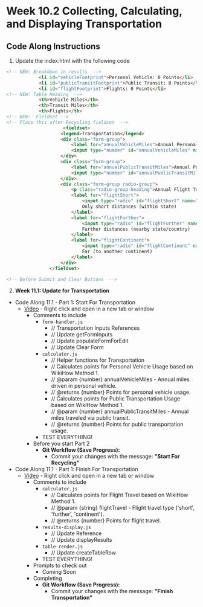 # Week 10.2 Collecting, Calculating, and Displaying Transportation

## Code Along Instructions
1. Update the index.html with the following code
```html
<!-- NEW: Breakdown in results  -->
            <li id="vehicleFootprint">Personal Vehicle: 0 Points</li>
            <li id="publicTransitFootprint">Public Transit: 0 Points</li>
            <li id="flightFootprint">Flights: 0 Points</li>
<!-- NEW: Table Heading  -->
            <th>Vehicle Miles</th>
            <th>Transit Miles</th>
            <th>Flights</th>
<!-- NEW:  Fieldset -->
<!-- Place this after Recycling fieldset  -->
                     <fieldset>
                    <legend>Transportation</legend>
                    <div class="form-group">
                        <label for="annualVehicleMiles">Annual Personal Vehicle Miles Driven:</label>
                        <input type="number" id="annualVehicleMiles" min="0" value="0" placeholder="e.g., 10000">
                    </div>
                    <div class="form-group">
                        <label for="annualPublicTransitMiles">Annual Public Transit Miles:</label>
                        <input type="number" id="annualPublicTransitMiles" min="0" value="0" placeholder="e.g., 500">
                    </div>
                    <div class="form-group radio-group">
                        <p class="radio-group-heading">Annual Flight Travel:</p>
                        <label for="flightShort">
                            <input type="radio" id="flightShort" name="flightTravel" value="short" checked>
                            Only short distances (within state)
                        </label>
                        <label for="flightFurther">
                            <input type="radio" id="flightFurther" name="flightTravel" value="further">
                            Further distances (nearby state/country)
                        </label>
                        <label for="flightContinent">
                            <input type="radio" id="flightContinent" name="flightTravel" value="continent">
                            Far (to another continent)
                        </label>
                    </div>
                </fieldset>

<!-- Before Submit and Clear Buttons  -->
```

2. **Week 11.1: Update for Transportation**
* Code Along 11.1 - Part 1: Start For Transportation
    - [Video](https://www.youtube.com/watch?v=w0t8EYP5RCc) - Right click and open in a new tab or window
        - Comments to include
            - `form-handler.js`
                - // Transportation Inputs References
                - // Update getFormInputs
                - // Update populateFormForEdit
                - // Update Clear Form
            - `calculator.js`
                - // Helper functions for Transportation
                - // Calculates points for Personal Vehicle Usage based on WikiHow Method 1.
                - // @param {number} annualVehicleMiles - Annual miles driven in personal vehicle.
                - // @returns {number} Points for personal vehicle usage.
                - // Calculates points for Public Transportation Usage based on WikiHow Method 1.
                - // @param {number} annualPublicTransitMiles - Annual miles traveled via public transit.
                - // @returns {number} Points for public transportation usage.
            - TEST EVERYTHING!    
        - Before you start Part 2
            * **Git Workflow (Save Progress):**
                * Commit your changes with the message: **"Start For Recycling"**
* Code Along 11.1 - Part 1: Finish For Transportation
    - [Video](https://www.youtube.com/watch?v=IkDgJfVvIqU) - Right click and open in a new tab or window
        - Comments to include
            - `calculator.js`
                - // Calculates points for Flight Travel based on WikiHow Method 1.
                - // @param {string} flightTravel - Flight travel type ('short', 'further', 'continent').
                - // @returns {number} Points for flight travel.
            - `results-display.js`
                - // Update Reference
                - // Update displayResults
            - `table-render.js`
                - // Update createTableRow
            - TEST EVERYTHING!    
        - Prompts to check out
            - Coming Soon
        - Completing
            * **Git Workflow (Save Progress):**
                * Commit your changes with the message: **"Finish Transportation"**